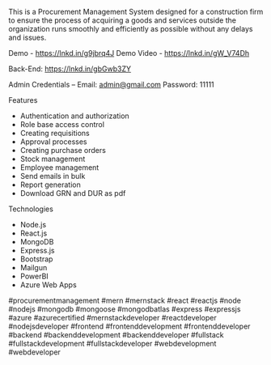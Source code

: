 This is a Procurement Management System designed for a construction firm to ensure the process of acquiring a goods and services outside the organization runs smoothly and efficiently as possible without any delays and issues.

Demo - https://lnkd.in/g9jbrq4J
Demo Video - https://lnkd.in/gW_V74Dh

Back-End: https://lnkd.in/gbGwb3ZY

Admin Credentials –
Email: admin@gmail.com
Password: 11111

Features

- Authentication and authorization
- Role base access control
- Creating requisitions
- Approval processes
- Creating purchase orders
- Stock management
- Employee management
- Send emails in bulk
- Report generation
- Download GRN and DUR as pdf

Technologies

- Node.js
- React.js
- MongoDB
- Express.js
- Bootstrap
- Mailgun
- PowerBI
- Azure Web Apps

#procurementmanagement #mern #mernstack #react #reactjs #node #nodejs #mongodb #mongoose #mongodbatlas #express #expressjs #azure #azurecertified #mernstackdeveloper #reactdeveloper #nodejsdeveloper #frontend #frontenddevelopment #frontenddeveloper #backend #backenddevelopment #backenddeveloper #fullstack #fullstackdevelopment #fullstackdeveloper #webdevelopment #webdeveloper
